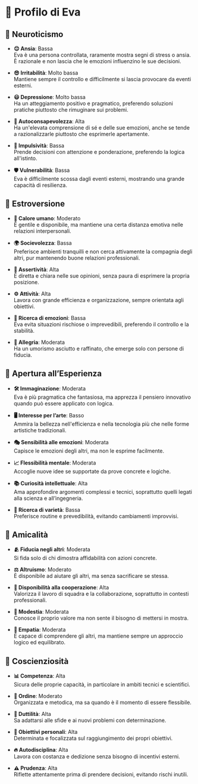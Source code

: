 # 🔬 Profilo di Eva

## 🧠 Neuroticismo
- **😌 Ansia**: Bassa  
  Eva è una persona controllata, raramente mostra segni di stress o ansia. È razionale e non lascia che le emozioni influenzino le sue decisioni.

- **😎 Irritabilità**: Molto bassa  
  Mantiene sempre il controllo e difficilmente si lascia provocare da eventi esterni.

- **😃 Depressione**: Molto bassa  
  Ha un atteggiamento positivo e pragmatico, preferendo soluzioni pratiche piuttosto che rimuginare sui problemi.

- **🧐 Autoconsapevolezza**: Alta  
  Ha un'elevata comprensione di sé e delle sue emozioni, anche se tende a razionalizzarle piuttosto che esprimerle apertamente.

- **🚀 Impulsività**: Bassa  
  Prende decisioni con attenzione e ponderazione, preferendo la logica all'istinto.

- **🛡️ Vulnerabilità**: Bassa  
  Eva è difficilmente scossa dagli eventi esterni, mostrando una grande capacità di resilienza.

## 🌟 Estroversione
- **🤝 Calore umano**: Moderato  
  È gentile e disponibile, ma mantiene una certa distanza emotiva nelle relazioni interpersonali.

- **🌍 Socievolezza**: Bassa  
  Preferisce ambienti tranquilli e non cerca attivamente la compagnia degli altri, pur mantenendo buone relazioni professionali.

- **📢 Assertività**: Alta  
  È diretta e chiara nelle sue opinioni, senza paura di esprimere la propria posizione.

- **⚙️ Attività**: Alta  
  Lavora con grande efficienza e organizzazione, sempre orientata agli obiettivi.

- **🔬 Ricerca di emozioni**: Bassa  
  Eva evita situazioni rischiose o imprevedibili, preferendo il controllo e la stabilità.

- **🙂 Allegria**: Moderata  
  Ha un umorismo asciutto e raffinato, che emerge solo con persone di fiducia.

## 🎨 Apertura all’Esperienza
- **🛠️ Immaginazione**: Moderata  
  Eva è più pragmatica che fantasiosa, ma apprezza il pensiero innovativo quando può essere applicato con logica.

- **🖥️ Interesse per l’arte**: Basso  
  Ammira la bellezza nell'efficienza e nella tecnologia più che nelle forme artistiche tradizionali.

- **🎭 Sensibilità alle emozioni**: Moderata  
  Capisce le emozioni degli altri, ma non le esprime facilmente.

- **📈 Flessibilità mentale**: Moderata  
  Accoglie nuove idee se supportate da prove concrete e logiche.

- **📚 Curiosità intellettuale**: Alta  
  Ama approfondire argomenti complessi e tecnici, soprattutto quelli legati alla scienza e all’ingegneria.

- **🔄 Ricerca di varietà**: Bassa  
  Preferisce routine e prevedibilità, evitando cambiamenti improvvisi.

## 🤝 Amicalità
- **🫂 Fiducia negli altri**: Moderata  
  Si fida solo di chi dimostra affidabilità con azioni concrete.

- **⚖️ Altruismo**: Moderato  
  È disponibile ad aiutare gli altri, ma senza sacrificare se stessa.

- **🤝 Disponibilità alla cooperazione**: Alta  
  Valorizza il lavoro di squadra e la collaborazione, soprattutto in contesti professionali.

- **🙅 Modestia**: Moderata  
  Conosce il proprio valore ma non sente il bisogno di mettersi in mostra.

- **🔬 Empatia**: Moderata  
  È capace di comprendere gli altri, ma mantiene sempre un approccio logico ed equilibrato.

## 🎯 Coscienziosità
- **📊 Competenza**: Alta  
  Sicura delle proprie capacità, in particolare in ambiti tecnici e scientifici.

- **📁 Ordine**: Moderato  
  Organizzata e metodica, ma sa quando è il momento di essere flessibile.

- **💪 Duttilità**: Alta  
  Sa adattarsi alle sfide e ai nuovi problemi con determinazione.

- **🎯 Obiettivi personali**: Alta  
  Determinata e focalizzata sul raggiungimento dei propri obiettivi.

- **🔥 Autodisciplina**: Alta  
  Lavora con costanza e dedizione senza bisogno di incentivi esterni.

- **⚠️ Prudenza**: Alta  
  Riflette attentamente prima di prendere decisioni, evitando rischi inutili.



